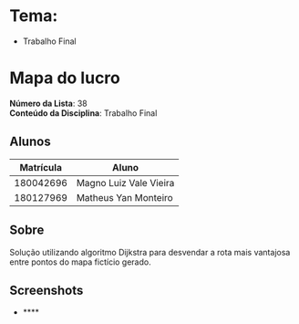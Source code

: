 # Tema:
 - Trabalho Final

 

# Mapa do lucro

**Número da Lista**: 38<br>
**Conteúdo da Disciplina**: Trabalho Final<br>

## Alunos
|Matrícula | Aluno |
| -- | -- |
| 180042696  |  Magno Luiz Vale Vieira |
| 180127969  |  Matheus Yan Monteiro |

## Sobre 
Solução utilizando algoritmo Dijkstra para desvendar a rota mais vantajosa entre pontos do mapa fictício gerado.



## Screenshots
- **** <br>
![]()

